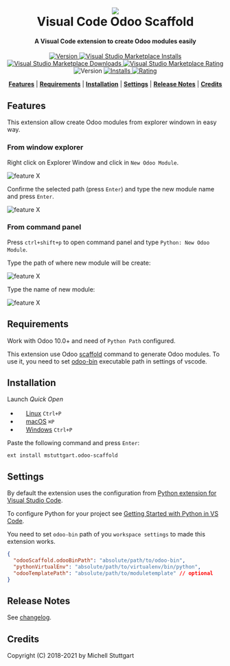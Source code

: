 <h1 align="center">
<br>
<a name="top" href="https://marketplace.visualstudio.com/items?itemName=mstuttgart.odoo-scaffold">
<img src="https://raw.githubusercontent.com/mstuttgart/vscode-odoo-scaffold/develop/images/icon.png">
</a>
<br>
Visual Code Odoo Scaffold
<br>
</h1>

<h4 align="center">A Visual Code extension to create Odoo modules easily</h4>

<p align="center">

<a name="top" href="https://marketplace.visualstudio.com/items?itemName=mstuttgart.odoo-scaffold">

  <a href="https://marketplace.visualstudio.com/items?itemName=mstuttgart.odoo-snippets">
    <img src="https://vsmarketplacebadges.dev/version-short/mstuttgart.odoo-snippets.png?style=for-the-badge&color=875A7B" alt="Version">
  </a>
  <a href="https://marketplace.visualstudio.com/items?itemName=mstuttgart.odoo-snippets">
<img alt="Visual Studio Marketplace Installs" src="https://img.shields.io/visual-studio-marketplace/i/mstuttgart.odoo-snippets?color=875A7B&style=for-the-badge">
  </a>
  <a href="https://marketplace.visualstudio.com/items?itemName=mstuttgart.odoo-snippets">
<img alt="Visual Studio Marketplace Downloads" src="https://img.shields.io/visual-studio-marketplace/d/mstuttgart.odoo-snippets?color=875A7B&style=for-the-badge">
  </a>
  <a href="https://marketplace.visualstudio.com/items?itemName=mstuttgart.odoo-snippets">
<img alt="Visual Studio Marketplace Rating" src="https://img.shields.io/visual-studio-marketplace/r/mstuttgart.odoo-snippets?color=875A7B&style=for-the-badge">
  </a>



<img src="https://vsmarketplacebadge.apphb.com/version-short/mstuttgart.odoo-scaffold.svg?style=flat-square" alt="Version">
</a>
<a href="https://marketplace.visualstudio.com/items?itemName=mstuttgart.odoo-scaffold">
<img src="https://vsmarketplacebadge.apphb.com/installs/mstuttgart.odoo-scaffold.svg?style=flat-square" alt="Installs">
</a>
<a href="https://marketplace.visualstudio.com/items?itemName=mstuttgart.odoo-scaffold">
<img src="https://vsmarketplacebadge.apphb.com/rating/mstuttgart.odoo-scaffold.svg?style=flat-square" alt="Rating">
</a>

</p>
<p align="center">
<b><a href="#features">Features</a></b>
|
<b><a href="#requirements">Requirements</a></b>
|
<b><a href="#installation">Installation</a></b>
|
<b><a href="#settings">Settings</a></b>
|
<b><a href="#release-notes">Release Notes</a></b>
|
<b><a href="#credits">Credits</a></b>
</p>

## Features

This extension allow create Odoo modules from explorer windown in easy way.

### From window explorer

Right click on Explorer Window and click in `New Odoo Module`.

![feature X](https://raw.githubusercontent.com/mstuttgart/vscode-odoo-scaffold/develop/images/screenshot.png)

Confirme the selected path (press `Enter`) and type the new module name and press `Enter`.

![feature X](https://raw.githubusercontent.com/mstuttgart/vscode-odoo-scaffold/develop/images/screenshot_1.png)

### From command panel

Press `ctrl+shift+p` to open command panel and type `Python: New Odoo Module`. 

Type the path of where new module will be create:

![feature X](https://raw.githubusercontent.com/mstuttgart/vscode-odoo-scaffold/develop/images/screenshot2.png)

Type the name of new module:

![feature X](https://raw.githubusercontent.com/mstuttgart/vscode-odoo-scaffold/develop/images/screenshot_1.png)

## Requirements

Work with Odoo 10.0+ and need of `Python Path` configured.

This extension use Odoo  [scaffold](https://www.odoo.com/documentation/11.0/reference/cmdline.html#scaffolding) command to generate Odoo modules. To use it, you need to set [odoo-bin](https://github.com/odoo/odoo/blob/11.0/odoo-bin) executable path in settings of vscode.

## Installation

Launch *Quick Open*
  - <img src="https://www.kernel.org/theme/images/logos/favicon.png" width=16 height=16/> <a href="https://code.visualstudio.com/shortcuts/keyboard-shortcuts-linux.pdf">Linux</a> `Ctrl+P`
  - <img src="https://developer.apple.com/favicon.ico" width=16 height=16/> <a href="https://code.visualstudio.com/shortcuts/keyboard-shortcuts-macos.pdf">macOS</a> `⌘P`
  - <img src="https://www.microsoft.com/favicon.ico" width=16 height=16/> <a href="https://code.visualstudio.com/shortcuts/keyboard-shortcuts-windows.pdf">Windows</a> `Ctrl+P`

Paste the following command and press `Enter`:

```
ext install mstuttgart.odoo-scaffold
```

## Settings

By default the extension uses the configuration from [Python extension for Visual Studio Code](https://marketplace.visualstudio.com/items?itemName=ms-python.python).

To configure Python for your project see [Getting Started with Python in VS Code](https://code.visualstudio.com/docs/python/python-tutorial).

You need to set `odoo-bin` path of you `workspace settings` to made this extension works.

```json
{
  "odooScaffold.odooBinPath": "absolute/path/to/odoo-bin",
  "pythonVirtualEnv": "absolute/path/to/virtualenv/bin/python",
  "odooTemplatePath": "absolute/path/to/moduletemplate" // optional
}
```

## Release Notes

See [changelog](CHANGELOG.md).

## Credits

Copyright (C) 2018-2021 by Michell Stuttgart
